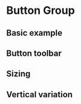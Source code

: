# Button Group

## Basic example

<code-preview>
  <template>
    <div class="inline-flex overflow-hidden rounded" role="group" aria-label="Basic example">
      <button type="button" class="inline-block px-3 py-2 text-base font-normal leading-6 text-center text-white align-middle bg-gray-600 border-transparent border-solid cursor-pointer hover:bg-gray-700 active:bg-gray-700 focus:outline-none">Left</button>
      <button type="button" class="inline-block px-3 py-2 text-base font-normal leading-6 text-center text-white align-middle bg-gray-600 border-transparent border-solid cursor-pointer hover:bg-gray-700 active:bg-gray-700 focus:outline-none">Middle</button>
      <button type="button" class="inline-block px-3 py-2 text-base font-normal leading-6 text-center text-white align-middle bg-gray-600 border-transparent border-solid cursor-pointer hover:bg-gray-700 active:bg-gray-700 focus:outline-none">Right</button>
    </div>
  </template>
</code-preview>

## Button toolbar

<code-preview>
  <template>
    <div role="toolbar" aria-label="Toolbar with button groups">
      <div class="inline-flex overflow-hidden rounded" role="group" aria-label="First group">
        <button type="button" class="inline-block px-3 py-2 text-base font-normal leading-6 text-center text-white align-middle bg-gray-600 border-transparent border-solid cursor-pointer hover:bg-gray-700 active:bg-gray-700 focus:outline-none">1</button>
        <button type="button" class="inline-block px-3 py-2 text-base font-normal leading-6 text-center text-white align-middle bg-gray-600 border-transparent border-solid cursor-pointer hover:bg-gray-700 active:bg-gray-700 focus:outline-none">2</button>
        <button type="button" class="inline-block px-3 py-2 text-base font-normal leading-6 text-center text-white align-middle bg-gray-600 border-transparent border-solid cursor-pointer hover:bg-gray-700 active:bg-gray-700 focus:outline-none">3</button>
        <button type="button" class="inline-block px-3 py-2 text-base font-normal leading-6 text-center text-white align-middle bg-gray-600 border-transparent border-solid cursor-pointer hover:bg-gray-700 active:bg-gray-700 focus:outline-none">4</button>
      </div>
      <div class="inline-flex overflow-hidden rounded" role="group" aria-label="Second group">
        <button type="button" class="inline-block px-3 py-2 text-base font-normal leading-6 text-center text-white align-middle bg-gray-600 border-transparent border-solid cursor-pointer hover:bg-gray-700 active:bg-gray-700 focus:outline-none">5</button>
        <button type="button" class="inline-block px-3 py-2 text-base font-normal leading-6 text-center text-white align-middle bg-gray-600 border-transparent border-solid cursor-pointer hover:bg-gray-700 active:bg-gray-700 focus:outline-none">6</button>
        <button type="button" class="inline-block px-3 py-2 text-base font-normal leading-6 text-center text-white align-middle bg-gray-600 border-transparent border-solid cursor-pointer hover:bg-gray-700 active:bg-gray-700 focus:outline-none">7</button>
      </div>
      <div class="inline-flex overflow-hidden rounded" role="group" aria-label="Third group">
        <button type="button" class="inline-block px-3 py-2 text-base font-normal leading-6 text-center text-white align-middle bg-gray-600 border-transparent border-solid cursor-pointer hover:bg-gray-700 active:bg-gray-700 focus:outline-none">8</button>
      </div>
    </div>
  </template>
</code-preview>

## Sizing

<code-preview>
  <template>
    <div class="inline-flex overflow-hidden text-xl rounded" role="group" aria-label="Basic example">
      <button type="button" class="inline-block px-4 py-3 font-normal leading-6 text-center text-white align-middle bg-gray-600 border-transparent border-solid cursor-pointer hover:bg-gray-700 active:bg-gray-700 focus:outline-none">Left</button>
      <button type="button" class="inline-block px-4 py-3 font-normal leading-6 text-center text-white align-middle bg-gray-600 border-transparent border-solid cursor-pointer hover:bg-gray-700 active:bg-gray-700 focus:outline-none">Middle</button>
      <button type="button" class="inline-block px-4 py-3 font-normal leading-6 text-center text-white align-middle bg-gray-600 border-transparent border-solid cursor-pointer hover:bg-gray-700 active:bg-gray-700 focus:outline-none">Right</button>
    </div>
  </template>
</code-preview>
<code-preview>
  <template>
    <div class="inline-flex overflow-hidden text-base rounded" role="group" aria-label="Basic example">
      <button type="button" class="inline-block px-3 py-2 font-normal leading-6 text-center text-white align-middle bg-gray-600 border-transparent border-solid cursor-pointer hover:bg-gray-700 active:bg-gray-700 focus:outline-none">Left</button>
      <button type="button" class="inline-block px-3 py-2 font-normal leading-6 text-center text-white align-middle bg-gray-600 border-transparent border-solid cursor-pointer hover:bg-gray-700 active:bg-gray-700 focus:outline-none">Middle</button>
      <button type="button" class="inline-block px-3 py-2 font-normal leading-6 text-center text-white align-middle bg-gray-600 border-transparent border-solid cursor-pointer hover:bg-gray-700 active:bg-gray-700 focus:outline-none">Right</button>
    </div>
  </template>
</code-preview>
<code-preview>
  <template>
    <div class="inline-flex overflow-hidden text-sm rounded" role="group" aria-label="Basic example">
      <button type="button" class="inline-block px-2 py-1 font-normal leading-6 text-center text-white align-middle bg-gray-600 border-transparent border-solid cursor-pointer hover:bg-gray-700 active:bg-gray-700 focus:outline-none">Left</button>
      <button type="button" class="inline-block px-2 py-1 font-normal leading-6 text-center text-white align-middle bg-gray-600 border-transparent border-solid cursor-pointer hover:bg-gray-700 active:bg-gray-700 focus:outline-none">Middle</button>
      <button type="button" class="inline-block px-2 py-1 font-normal leading-6 text-center text-white align-middle bg-gray-600 border-transparent border-solid cursor-pointer hover:bg-gray-700 active:bg-gray-700 focus:outline-none">Right</button>
    </div>
  </template>
</code-preview>

## Vertical variation

<code-preview>
  <template>
    <div class="inline-flex flex-col overflow-hidden text-base rounded" role="group" aria-label="Basic example">
      <button type="button" class="inline-block px-3 py-2 font-normal leading-6 text-center text-white align-middle bg-gray-600 border-transparent border-solid cursor-pointer hover:bg-gray-700 active:bg-gray-700 focus:outline-none">Button</button>
      <button type="button" class="inline-block px-3 py-2 font-normal leading-6 text-center text-white align-middle bg-gray-600 border-transparent border-solid cursor-pointer hover:bg-gray-700 active:bg-gray-700 focus:outline-none">Button</button>
      <button type="button" class="inline-block px-3 py-2 font-normal leading-6 text-center text-white align-middle bg-gray-600 border-transparent border-solid cursor-pointer hover:bg-gray-700 active:bg-gray-700 focus:outline-none">Button</button>
    </div>
  </template>
</code-preview>